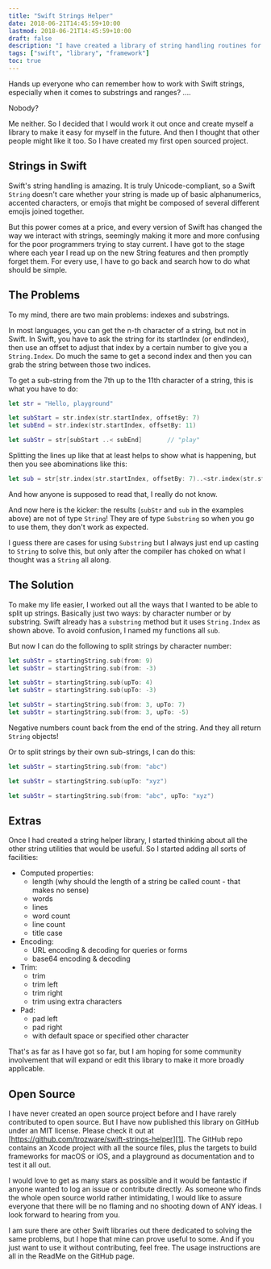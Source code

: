 ```yaml
---
title: "Swift Strings Helper"
date: 2018-06-21T14:45:59+10:00
lastmod: 2018-06-21T14:45:59+10:00
draft: false
description: "I have created a library of string handling routines for Swift."
tags: ["swift", "library", "framework"]
toc: true
---
```


Hands up everyone who can remember how to work with Swift strings, especially when it comes to substrings and ranges? ....

Nobody?

Me neither. So I decided that I would work it out once and create myself a library to make it easy for myself in the future. And then I thought that other people might like it too. So I have created my first open sourced project.

<!--more-->

## Strings in Swift

Swift's string handling is amazing. It is truly Unicode-compliant, so a Swift `String` doesn't care whether your string is made up of basic alphanumerics, accented characters, or emojis that might be composed of several different emojis joined together.

But this power comes at a price, and every version of Swift has changed the way we interact with strings, seemingly making it more and more confusing for the poor programmers trying to stay current. I have got to the stage where each year I read up on the new String features and then promptly forget them. For every use, I have to go back and search how to do what should be simple.

## The Problems

To my mind, there are two main problems: indexes and substrings.

In most languages, you can get the n-th character of a string, but not in Swift. In Swift, you have to ask the string for its startIndex (or endIndex), then use an offset to adjust that index by a certain number to give you a `String.Index`. Do much the same to get a second index and then you can grab the string between those two indices.

To get a sub-string from the 7th up to the 11th character of a string, this is what you have to do:

```swift
let str = "Hello, playground"

let subStart = str.index(str.startIndex, offsetBy: 7)
let subEnd = str.index(str.startIndex, offsetBy: 11)

let subStr = str[subStart ..< subEnd]       // "play"
```

Splitting the lines up like that at least helps to show what is happening, but then you see abominations like this:

```swift
let sub = str[str.index(str.startIndex, offsetBy: 7)..<str.index(str.startIndex, offsetBy: 11)]
```

And how anyone is supposed to read that, I really do not know.

And now here is the kicker: the results (`subStr` and `sub` in the examples above) are not of type `String`! They are of type `Substring` so when you go to use them, they don't work as expected.

I guess there are cases for using `Substring` but I always just end up casting to `String` to solve this, but only after the compiler has choked on what I thought was a `String` all along.

## The Solution

To make my life easier, I worked out all the ways that I wanted to be able to split up strings. Basically just two ways: by character number or by substring. Swift already has a `substring` method but it uses `String.Index` as shown above. To avoid confusion, I named my functions all `sub`.

But now I can do the following to split strings by character number:

```swift
let subStr = startingString.sub(from: 9)
let subStr = startingString.sub(from: -3)

let subStr = startingString.sub(upTo: 4)
let subStr = startingString.sub(upTo: -3)

let subStr = startingString.sub(from: 3, upTo: 7)
let subStr = startingString.sub(from: 3, upTo: -5)
```

Negative numbers count back from the end of the string. And they all return `String` objects!

Or to split strings by their own sub-strings, I can do this:

```swift
let subStr = startingString.sub(from: "abc")

let subStr = startingString.sub(upTo: "xyz")

let subStr = startingString.sub(from: "abc", upTo: "xyz")
```

## Extras

Once I had created a string helper library, I started thinking about all the other string utilities that would be useful. So I started adding all sorts of facilities:

- Computed properties:
  - length (why should the length of a string be called count - that makes no sense)
  - words
  - lines
  - word count
  - line count
  - title case
- Encoding:
  - URL encoding & decoding for queries or forms
  - base64 encoding & decoding
- Trim:
  - trim
  - trim left
  - trim right
  - trim using extra characters
- Pad:
  - pad left
  - pad right
  - with default space or specified other character

That's as far as I have got so far, but I am hoping for some community involvement that will expand or edit this library to make it more broadly applicable.

## Open Source

I have never created an open source project before and I have rarely contributed to open source. But I have now published this library on GitHub under an MIT license. Please check it out at [https://github.com/trozware/swift-strings-helper][1]. The GitHub repo contains an Xcode project with all the source files, plus the targets to build frameworks for macOS or iOS, and a playground as documentation and to test it all out.

I would love to get as many stars as possible and it would be fantastic if anyone wanted to log an issue or contribute directly. As someone who finds the whole open source world rather intimidating, I would like to assure everyone that there will be no flaming and no shooting down of ANY ideas. I look forward to hearing from you.

I am sure there are other Swift libraries out there dedicated to solving the same problems, but I hope that mine can prove useful to some. And if you just want to use it without contributing, feel free. The usage instructions are all in the ReadMe on the GitHub page.

[1]: https://github.com/trozware/swift-strings-helper
